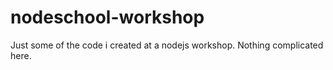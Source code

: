 nodeschool-workshop
===================

Just some of the code i created at a nodejs workshop. Nothing complicated here.
